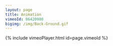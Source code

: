 ```yaml
---
layout: page
title: Animation
vimeoId: 86420980
bigimg: /img/Back-Ground.gif
---
```


{% include vimeoPlayer.html id=page.vimeoId %}